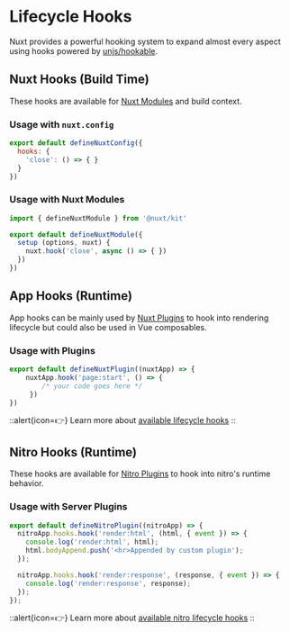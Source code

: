 # Lifecycle Hooks

Nuxt provides a powerful hooking system to expand almost every aspect using hooks powered by [unjs/hookable](https://github.com/unjs/hookable).

## Nuxt Hooks (Build Time)

These hooks are available for [Nuxt Modules](/guide/going-further/modules) and build context.

### Usage with `nuxt.config`

```js [nuxt.config]
export default defineNuxtConfig({
  hooks: {
    'close': () => { }
  }
})
```

### Usage with Nuxt Modules

```js
import { defineNuxtModule } from '@nuxt/kit'

export default defineNuxtModule({
  setup (options, nuxt) {
    nuxt.hook('close', async () => { })
  })
})
```

## App Hooks (Runtime)

App hooks can be mainly used by [Nuxt Plugins](/guide/directory-structure/plugins) to hook into rendering lifecycle but could also be used in Vue composables.

### Usage with Plugins

```js [plugins/test.ts]
export default defineNuxtPlugin((nuxtApp) => {
    nuxtApp.hook('page:start', () => {
        /* your code goes here */
     })
})
```

::alert{icon=👉}
Learn more about  [available lifecycle hooks](/api/advanced/hooks)
::


## Nitro Hooks (Runtime)

These hooks are available for [Nitro Plugins](https://nitro.unjs.io/guide/advanced/plugins) to hook into nitro's runtime behavior.

### Usage with Server Plugins

```js [~/server/plugins/test.ts]
export default defineNitroPlugin((nitroApp) => {
  nitroApp.hooks.hook('render:html', (html, { event }) => {
    console.log('render:html', html);
    html.bodyAppend.push('<hr>Appended by custom plugin');
  });

  nitroApp.hooks.hook('render:response', (response, { event }) => {
    console.log('render:response', response);
  });
});
```

::alert{icon=👉}
Learn more about  [available nitro lifecycle hooks](/api/advanced/hooks#nitro-hooks-runtime-server-side)
::
